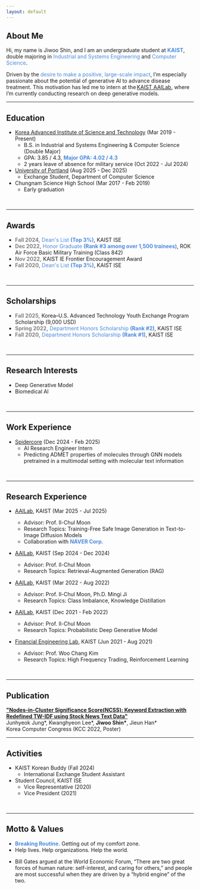 ```yaml
---
layout: default
---
```


## About Me
Hi, my name is Jiwoo Shin, and I am an undergraduate student at **<span style="color:#4B89DC">KAIST</span>**, double majoring in <span style="color:#4B89DC">Industrial and Systems Engineering</span> and <span style="color:#4B89DC">Computer Science</span>.
<br>
<!-- As an engineer, <span style="color:#4B89DC">I’m motivated by the desire to make a beneficial impact on a large scale.</span> I believe generative AI has tremendous potential to innovate the field of disease treatment. That is **<span style="color:#4B89DC">WHY</span>** I'm currently interning at [KAIST AAILab](https://aai.kaist.ac.kr), researching deep generative models.  -->
Driven by the <span style="color:#4B89DC">desire to make a positive, large-scale impact</span>, I’m especially passionate about the potential of generative AI to advance disease treatment. This motivation has led me to intern at the [KAIST AAILab](https://aai.kaist.ac.kr/), where I’m currently conducting research on deep generative models.
<br>

***

## Education
- [Korea Advanced Institute of Science and Technology](https://www.kaist.ac.kr/en/) (Mar 2019 - Present)
  - B.S. in Industrial and Systems Engineering & Computer Science (Double Major)
  - GPA: 3.85 / 4.3, <b><span style="color:#4B89DC;">Major GPA: 4.02 / 4.3</span></b>
  - 2 years leave of absence for military service (Oct 2022 - Jul 2024)
- [University of Portland](https://www.up.edu) (Aug 2025 - Dec 2025)
  - Exchange Student, Department of Computer Science
- Chungnam Science High School (Mar 2017 - Feb 2019)
  - Early graduation
<br>

***

## Awards
- <b><span style="color:grey;">Fall 2024,</span></b> <span style="color:#4B89DC;">Dean's List <b>(Top 3%)</b></span>, KAIST ISE
- <b><span style="color:grey;">Dec 2022,</span></b> <span style="color:#4B89DC;">Honor Graduate <b>(Rank #3 among over 1,500 trainees)</b></span>, ROK Air Force Basic Military Training (Class 842)
- <b><span style="color:grey;">Nov 2022,</span></b> KAIST IE Frontier Encouragement Award
- <b><span style="color:grey;">Fall 2020,</span></b> <span style="color:#4B89DC;">Dean's List <b>(Top 3%)</b></span>, KAIST ISE
 <br>

***

## Scholarships
- <b><span style="color:grey;">Fall 2025,</span></b> Korea–U.S. Advanced Technology Youth Exchange Program Scholarship (9,000 USD)
- <b><span style="color:grey;">Spring 2022,</span></b> <span style="color:#4B89DC;">Department Honors Scholarship <b>(Rank #2)</b></span>, KAIST ISE
- <b><span style="color:grey;">Fall 2020,</span></b> <span style="color:#4B89DC;">Department Honors Scholarship <b>(Rank #1)</b></span>, KAIST ISE 
<br>

***

## Research Interests
- Deep Generative Model
- Biomedical AI
<br>

***

## Work Experience
- [Spidercore](https://www.spidercore.io) (Dec 2024 - Feb 2025)
  - AI Research Engineer Intern
  - Predicting ADMET properties of molecules through GNN models pretrained in a multimodal setting with molecular text information
<br>

***

## Research Experience
<!-- #### Undergraduate Research Intern -->
- [AAILab](https://aai.kaist.ac.kr/), KAIST (Mar 2025 - Jul 2025)
  - Advisor: Prof. Il-Chul Moon
  - Research Topics: Training-Free Safe Image Generation in Text-to-Image Diffusion Models
  - Collaboration with <b><span style="color:#4B89DC;">NAVER Corp.</span></b>

- [AAILab](https://aai.kaist.ac.kr/), KAIST (Sep 2024 - Dec 2024)
  - Advisor: Prof. Il-Chul Moon
  - Research Topics: Retrieval-Augmented Generation (RAG)
    
- [AAILab](https://aai.kaist.ac.kr/), KAIST (Mar 2022 - Aug 2022)
  - Advisor: Prof. Il-Chul Moon, Ph.D. Mingi Ji
  - Research Topics: Class Imbalance, Knowledge Distillation
    
- [AAILab](https://aai.kaist.ac.kr/), KAIST (Dec 2021 - Feb 2022)
  - Advisor: Prof. Il-Chul Moon
  - Research Topics: Probabilistic Deep Generative Model
    
- [Financial Engineering Lab](https://felab.kaist.ac.kr/), KAIST (Jun 2021 - Aug 2021)
  - Advisor: Prof. Woo Chang Kim
  - Research Topics: High Frequency Trading, Reinforcement Learning
<br>

***

## Publication
<b><span style="color:#4B89DC;">["Nodes-in-Cluster Significance Score(NCSS): Keyword Extraction with Redefined TW-IDF using Stock News Text Data"](https://www.dbpia.co.kr/journal/articleDetail?nodeId=NODE11113831)</span></b>
<br>Junhyeok Jung&#42;, Kwanghyeon Lee&#42;, **Jiwoo Shin&#42;**, Jieun Han&#42;
<br>Korea Computer Congress (KCC 2022, Poster)
<br>

***

## Activities
- KAIST Korean Buddy (Fall 2024)
  - International Exchange Student Assistant
- Student Council, KAIST ISE
  - Vice Representative (2020)
  - Vice President (2021)
<br>

***

## Motto & Values
- **<span style="color:#4B89DC">Breaking Routine.</span>** Getting out of my comfort zone.
- Help lives. Help organizations. Help the world.
<!-- - Short-term pessimist, long-term optimist -->
- Bill Gates argued at the World Economic Forum, “There are two great forces of human nature: self-interest, and caring for others,” and people are most successful when they are driven by a “hybrid engine” of the two.
